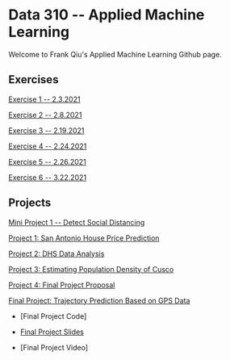 # Data 310 -- Applied Machine Learning
Welcome to Frank Qiu's Applied Machine Learning Github page.

## Exercises
[Exercise 1 -- 2.3.2021](https://frank-q-00.github.io/Data-310/Exercise1.html)

[Exercise 2 -- 2.8.2021](https://frank-q-00.github.io/Data-310/Exercise2.html)

[Exercise 3 -- 2.19.2021](https://frank-q-00.github.io/Data-310/Exercise3.html)

[Exercise 4 -- 2.24.2021](https://frank-q-00.github.io/Data-310/Exercise4.html)

[Exercise 5 -- 2.26.2021](https://frank-q-00.github.io/Data-310/Exercise5.html)

[Exercise 6 -- 3.22.2021](https://frank-q-00.github.io/Data-310/Exercise6.html)


## Projects
[Mini Project 1 -- Detect Social Distancing](https://frank-q-00.github.io/Data-310/Mini-Project-1.html)

[Project 1: San Antonio House Price Prediction](https://frank-q-00.github.io/Data-310/Project1.html)

[Project 2: DHS Data Analysis](https://frank-q-00.github.io/Data-310/Project2.html)

[Project 3: Estimating Population Density of Cusco](https://frank-q-00.github.io/Data-310/Project3.html)

[Project 4: Final Project Proposal](https://frank-q-00.github.io/Data-310/Project4.html)

[Final Project: Trajectory Prediction Based on GPS Data](https://frank-q-00.github.io/Data-310/FinalProject.html)

  - [Final Project Code]

  - [Final Project Slides](https://github.com/Frank-Q-00/Data-310/blob/main/FinalProject/Data_310_Final_Presentation.pdf)

  - [Final Project Video]
